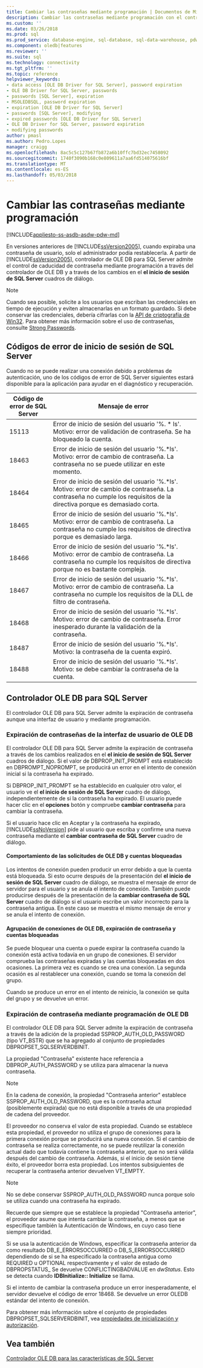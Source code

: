 ```yaml
---
title: Cambiar las contraseñas mediante programación | Documentos de Microsoft
description: Cambiar las contraseñas mediante programación con el controlador OLE DB para SQL Server
ms.custom: ''
ms.date: 03/26/2018
ms.prod: sql
ms.prod_service: database-engine, sql-database, sql-data-warehouse, pdw
ms.component: oledb|features
ms.reviewer: ''
ms.suite: sql
ms.technology: connectivity
ms.tgt_pltfrm: ''
ms.topic: reference
helpviewer_keywords:
- data access [OLE DB Driver for SQL Server], password expiration
- OLE DB Driver for SQL Server, passwords
- passwords [SQL Server], expiration
- MSOLEDBSQL, password expiration
- expiration [OLE DB Driver for SQL Server]
- passwords [SQL Server], modifying
- expired passwords [OLE DB Driver for SQL Server]
- OLE DB Driver for SQL Server, password expiration
- modifying passwords
author: pmasl
ms.author: Pedro.Lopes
manager: craigg
ms.openlocfilehash: 8ac5c5c127b67fb872a6b10ffc7bd32ec7458092
ms.sourcegitcommit: 1740f3090b168c0e809611a7aa6fd514075616bf
ms.translationtype: MT
ms.contentlocale: es-ES
ms.lasthandoff: 05/03/2018
---
```

# <a name="changing-passwords-programmatically"></a>Cambiar las contraseñas mediante programación
[!INCLUDE[appliesto-ss-asdb-asdw-pdw-md](../../../includes/appliesto-ss-asdb-asdw-pdw-md.md)]

  En versiones anteriores de [!INCLUDE[ssVersion2005](../../../includes/ssversion2005-md.md)], cuando expiraba una contraseña de usuario, solo el administrador podía restablecerla. A partir de [!INCLUDE[ssVersion2005](../../../includes/ssversion2005-md.md)], controlador de OLE DB para SQL Server admite el control de caducidad de contraseña mediante programación a través del controlador de OLE DB y a través de los cambios en el **el inicio de sesión de SQL Server** cuadros de diálogo.  
  
> [!NOTE]  
>  Cuando sea posible, solicite a los usuarios que escriban las credenciales en tiempo de ejecución y eviten almacenarlas en un formato guardado. Si debe conservar las credenciales, debería cifrarlas con la [API de criptografía de Win32](http://go.microsoft.com/fwlink/?LinkId=64532). Para obtener más información sobre el uso de contraseñas, consulte [Strong Passwords](../../../relational-databases/security/strong-passwords.md).  
  
## <a name="sql-server-login-error-codes"></a>Códigos de error de inicio de sesión de SQL Server  
 Cuando no se puede realizar una conexión debido a problemas de autenticación, uno de los códigos de error de SQL Server siguientes estará disponible para la aplicación para ayudar en el diagnóstico y recuperación.  
  
|Código de error de SQL Server|Mensaje de error|  
|---------------------------|-------------------|  
|15113|Error de inicio de sesión del usuario '%. * ls'. Motivo: error de validación de contraseña. Se ha bloqueado la cuenta.|  
|18463|Error de inicio de sesión del usuario '%.*ls'. Motivo: error de cambio de contraseña. La contraseña no se puede utilizar en este momento.|  
|18464|Error de inicio de sesión del usuario '%.*ls'. Motivo: error de cambio de contraseña. La contraseña no cumple los requisitos de la directiva porque es demasiado corta.|  
|18465|Error de inicio de sesión del usuario '%.*ls'. Motivo: error de cambio de contraseña. La contraseña no cumple los requisitos de directiva porque es demasiado larga.|  
|18466|Error de inicio de sesión del usuario '%.*ls'. Motivo: error de cambio de contraseña. La contraseña no cumple los requisitos de directiva porque no es bastante compleja.|  
|18467|Error de inicio de sesión del usuario '%.*ls'. Motivo: error de cambio de contraseña. La contraseña no cumple los requisitos de la DLL de filtro de contraseña.|  
|18468|Error de inicio de sesión del usuario '%.*ls'. Motivo: error de cambio de contraseña. Error inesperado durante la validación de la contraseña.|  
|18487|Error de inicio de sesión del usuario '%.*ls'. Motivo: la contraseña de la cuenta expiró.|  
|18488|Error de inicio de sesión del usuario '%.*ls'. Motivo: se debe cambiar la contraseña de la cuenta. |  
  
## <a name="ole-db-driver-for-sql-server"></a>Controlador OLE DB para SQL Server  
 El controlador OLE DB para SQL Server admite la expiración de contraseña aunque una interfaz de usuario y mediante programación.  
  
### <a name="ole-db-user-interface-password-expiration"></a>Expiración de contraseñas de la interfaz de usuario de OLE DB  
 El controlador OLE DB para SQL Server admite la expiración de contraseña a través de los cambios realizados en el **el inicio de sesión de SQL Server** cuadros de diálogo. Si el valor de DBPROP_INIT_PROMPT está establecido en DBPROMPT_NOPROMPT, se producirá un error en el intento de conexión inicial si la contraseña ha expirado.  
  
 Si DBPROP_INIT_PROMPT se ha establecido en cualquier otro valor, el usuario ve el **el inicio de sesión de SQL Server** cuadro de diálogo, independientemente de si la contraseña ha expirado. El usuario puede hacer clic en el **opciones** botón y compruebe **cambiar contraseña** para cambiar la contraseña.  
  
 Si el usuario hace clic en Aceptar y la contraseña ha expirado, [!INCLUDE[ssNoVersion](../../../includes/ssnoversion-md.md)] pide al usuario que escriba y confirme una nueva contraseña mediante el **cambiar contraseña de SQL Server** cuadro de diálogo.  
  
#### <a name="ole-db-prompt-behavior-and-locked-accounts"></a>Comportamiento de las solicitudes de OLE DB y cuentas bloqueadas  
 Los intentos de conexión pueden producir un error debido a que la cuenta está bloqueada. Si esto ocurre después de la presentación del **el inicio de sesión de SQL Server** cuadro de diálogo, se muestra el mensaje de error de servidor para el usuario y se anula el intento de conexión. También puede producirse después de la presentación de la **cambiar contraseña de SQL Server** cuadro de diálogo si el usuario escribe un valor incorrecto para la contraseña antigua. En este caso se muestra el mismo mensaje de error y se anula el intento de conexión.  
  
#### <a name="ole-db-connection-pooling-password-expiration-and-locked-accounts"></a>Agrupación de conexiones de OLE DB, expiración de contraseña y cuentas bloqueadas  
 Se puede bloquear una cuenta o puede expirar la contraseña cuando la conexión está activa todavía en un grupo de conexiones. El servidor comprueba las contraseñas expiradas y las cuentas bloqueadas en dos ocasiones. La primera vez es cuando se crea una conexión. La segunda ocasión es al restablecer una conexión, cuando se toma la conexión del grupo.  
  
 Cuando se produce un error en el intento de reinicio, la conexión se quita del grupo y se devuelve un error.  
  
### <a name="ole-db-programmatic-password-expiration"></a>Expiración de contraseña mediante programación de OLE DB  
 El controlador OLE DB para SQL Server admite la expiración de contraseña a través de la adición de la propiedad SSPROP_AUTH_OLD_PASSWORD (tipo VT_BSTR) que se ha agregado al conjunto de propiedades DBPROPSET_SQLSERVERDBINIT.  
  
 La propiedad "Contraseña" existente hace referencia a DBPROP_AUTH_PASSWORD y se utiliza para almacenar la nueva contraseña.  
  
> [!NOTE]  
>  En la cadena de conexión, la propiedad "Contraseña anterior" establece SSPROP_AUTH_OLD_PASSWORD, que es la contraseña actual (posiblemente expirada) que no está disponible a través de una propiedad de cadena del proveedor.  
  
 El proveedor no conserva el valor de esta propiedad. Cuando se establece esta propiedad, el proveedor no utiliza el grupo de conexiones para la primera conexión porque se producirá una nueva conexión. Si el cambio de contraseña se realiza correctamente, no se puede reutilizar la conexión actual dado que todavía contiene la contraseña anterior, que no será válida después del cambio de contraseña. Además, si el inicio de sesión tiene éxito, el proveedor borra esta propiedad. Los intentos subsiguientes de recuperar la contraseña anterior devuelven VT_EMPTY.  
  
> [!NOTE]  
>  No se debe conservar SSPROP_AUTH_OLD_PASSWORD nunca porque solo se utiliza cuando una contraseña ha expirado.  
  
 Recuerde que siempre que se establece la propiedad "Contraseña anterior", el proveedor asume que intenta cambiar la contraseña, a menos que se especifique también la Autenticación de Windows, en cuyo caso tiene siempre prioridad.  
  
 Si se usa la autenticación de Windows, especificar la contraseña anterior da como resultado DB_E_ERRORSOCCURRED o DB_S_ERRORSOCCURRED dependiendo de si se ha especificado la contraseña antigua como REQUIRED u OPTIONAL respectivamente y el valor de estado de DBPROPSTATUS_ Se devuelve CONFLICTINGBADVALUE en *dwStatus*. Esto se detecta cuando **IDBInitialize:: Initialize** se llama.  
  
 Si el intento de cambiar la contraseña produce un error inesperadamente, el servidor devuelve el código de error 18468. Se devuelve un error OLEDB estándar del intento de conexión.  
  
 Para obtener más información sobre el conjunto de propiedades DBPROPSET_SQLSERVERDBINIT, vea [propiedades de inicialización y autorización](../../oledb/ole-db-data-source-objects/initialization-and-authorization-properties.md).  

  
## <a name="see-also"></a>Vea también  
 [Controlador OLE DB para las características de SQL Server](../../oledb/features/oledb-driver-for-sql-server-features.md)  
  
  
